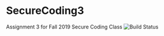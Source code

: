 # SecureCoding3
Assignment 3 for Fall 2019 Secure Coding Class
![Build Status](https://www.travis-ci.com/wbd220/SecureCoding3.svg?branch=master)

